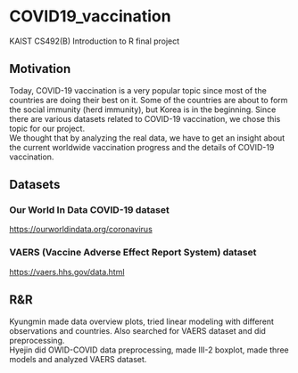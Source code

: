 # COVID19_vaccination
KAIST CS492(B) Introduction to R final project

## Motivation

Today, COVID-19 vaccination is a very popular topic since most of the countries are doing their best on it.
Some of the countries are about to form the social immunity (herd immunity), but Korea is in the beginning.
Since there are various datasets related to COVID-19 vaccination, we chose this topic for our project.  
We thought that by analyzing the real data, we have to get an insight about the current worldwide vaccination
progress and the details of COVID-19 vaccination.  

## Datasets

### Our World In Data COVID-19 dataset
https://ourworldindata.org/coronavirus

### VAERS (Vaccine Adverse Effect Report System) dataset 
https://vaers.hhs.gov/data.html


## R&R
 Kyungmin made data overview plots, tried linear modeling with different observations and countries. Also
searched for VAERS dataset and did preprocessing.  
 Hyejin did OWID-COVID data preprocessing, made III-2 boxplot, made three models and analyzed VAERS
dataset.
